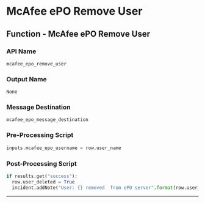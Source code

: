 <!--
    DO NOT MANUALLY EDIT THIS FILE
    THIS FILE IS AUTOMATICALLY GENERATED WITH resilient-sdk codegen
-->

# McAfee ePO Remove User

## Function - McAfee ePO Remove User

### API Name
`mcafee_epo_remove_user`

### Output Name
`None`

### Message Destination
`mcafee_epo_message_destination`

### Pre-Processing Script
```python
inputs.mcafee_epo_username = row.user_name
```

### Post-Processing Script
```python
if results.get("success"):
  row.user_deleted = True
  incident.addNote("User: {} removed  from ePO server".format(row.user_name))
```

---

